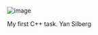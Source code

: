 ![image](https://github.com/user-attachments/assets/e0507e4a-b85a-4ad2-9866-bc9420975842)

My first C++ task.
Yan Silberg
